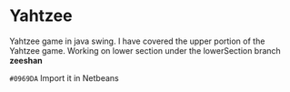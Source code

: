 # Yahtzee
Yahtzee game in java swing.  I have covered the upper portion of the Yahtzee game. Working on lower section under the lowerSection branch
 **zeeshan**
 
`#0969DA` Import it in Netbeans
